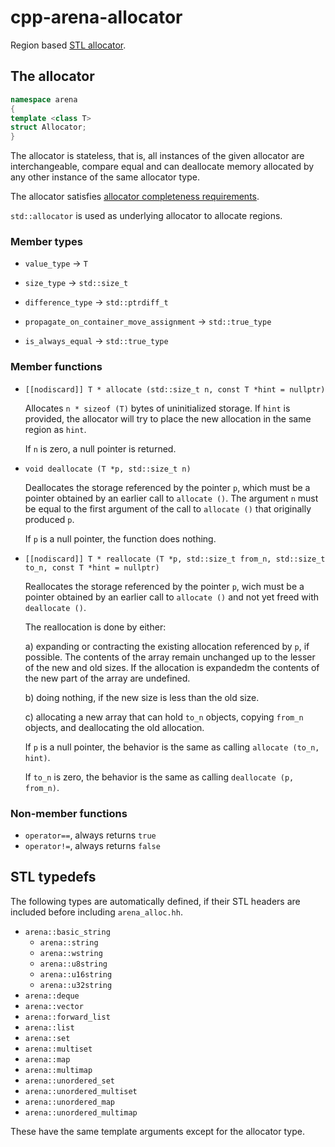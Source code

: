 # cpp-arena-allocator

Region based [STL allocator](https://en.cppreference.com/w/cpp/named_req/Allocator).

## The allocator

```cpp
namespace arena
{
template <class T>
struct Allocator;
}
```

The allocator is stateless, that is, all instances of the given allocator are interchangeable, compare equal and can deallocate memory allocated by any other instance of the same allocator type.

The allocator satisfies [allocator completeness requirements](https://en.cppreference.com/w/cpp/named_req/Allocator#Allocator_completeness_requirements).

`std::allocator` is used as underlying allocator to allocate regions.

### Member types

- `value_type` -> `T`
- `size_type` -> `std::size_t`
- `difference_type` -> `std::ptrdiff_t`

- `propagate_on_container_move_assignment` -> `std::true_type`
- `is_always_equal` -> `std::true_type`

### Member functions

- `[[nodiscard]] T * allocate (std::size_t n, const T *hint = nullptr)`

  Allocates `n * sizeof (T)` bytes of uninitialized storage.
  If `hint` is provided, the allocator will try to place the new allocation in the same region as `hint`.

  If `n` is zero, a null pointer is returned.

- `void deallocate (T *p, std::size_t n)`

  Deallocates the storage referenced by the pointer `p`, which must be a pointer obtained by an earlier call to `allocate ()`.
  The argument `n` must be equal to the first argument of the call to `allocate ()` that originally produced `p`.

  If `p` is a null pointer, the function does nothing.

- `[[nodiscard]] T * reallocate (T *p, std::size_t from_n, std::size_t to_n, const T *hint = nullptr)`

  Reallocates the storage referenced by the pointer `p`, wich must be a pointer obtained by an earlier call to `allocate ()` and not yet freed with `deallocate ()`.

  The reallocation is done by either:

    a) expanding or contracting the existing allocation referenced by `p`, if possible.
    The contents of the array remain unchanged up to the lesser of the new and old sizes.
    If the allocation is expandedm the contents of the new part of the array are undefined.

    b) doing nothing, if the new size is less than the old size.

    c) allocating a new array that can hold `to_n` objects, copying `from_n` objects, and deallocating the old allocation.

  If `p` is a null pointer, the behavior is the same as calling `allocate (to_n, hint)`.

  If `to_n` is zero, the behavior is the same as calling `deallocate (p, from_n)`.

### Non-member functions

- `operator==`, always returns `true`
- `operator!=`, always returns `false`

## STL typedefs

The following types are automatically defined, if their STL headers are included before including `arena_alloc.hh`.

- `arena::basic_string`
  - `arena::string`
  - `arena::wstring`
  - `arena::u8string`
  - `arena::u16string`
  - `arena::u32string`
- `arena::deque`
- `arena::vector`
- `arena::forward_list`
- `arena::list`
- `arena::set`
- `arena::multiset`
- `arena::map`
- `arena::multimap`
- `arena::unordered_set`
- `arena::unordered_multiset`
- `arena::unordered_map`
- `arena::unordered_multimap`

These have the same template arguments except for the allocator type.

